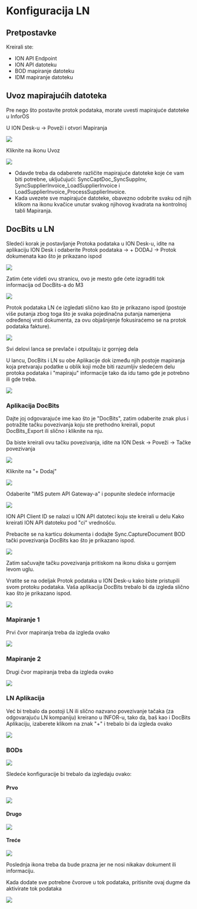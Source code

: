 # Konfiguracija LN

## Pretpostavke

Kreirali ste:

* ION API Endpoint
* ION API datoteku
* BOD mapiranje datoteku
* IDM mapiranje datoteku

## Uvoz mapirajućih datoteka

Pre nego što postavite protok podataka, morate uvesti mapirajuće datoteke u InforOS

U ION Desk-u → Poveži i otvori Mapiranja

![](https://lh7-us.googleusercontent.com/fAUUcBUSxIWqLjYEHH78O2Mfq0P4d4D42OgCNFPdpUQTM5ZHu_BcKz9DmWe0AlHe3--ff7z9mfYTrt7oAkf2uknBwkV2VWayEpiJ_aAIxcJil5LNiep4U6KZr3_tBfs1RRwXoW749q3FUxurXy_pT_k)

Kliknite na ikonu Uvoz

![](https://lh7-us.googleusercontent.com/d_KYA9LgiiW1A95CH9hwU1AC1u5x25T4ET-4sAqpZkVOexHc4WcbwPXUaKt3O9fR3Btvv-NEGbCWwnnb8SfomnnO22M8YTIqWdvan-SkbG0cu1MWkjwOn_Vd_b6rJaQng8A92JTa5YKBms4RuIvwmb0)

* Odavde treba da odaberete različite mapirajuće datoteke koje će vam biti potrebne, uključujući: SyncCaptDoc\_SyncSuppInv, SyncSupplierInvoice\_LoadSupplierInvoice i LoadSupplierInvoice\_ProcessSupplierInvoice.
* Kada uvezete sve mapirajuće datoteke, obavezno odobrite svaku od njih klikom na ikonu kvačice unutar svakog njihovog kvadrata na kontrolnoj tabli Mapiranja.

## DocBits u LN

Sledeći korak je postavljanje Protoka podataka u ION Desk-u, idite na aplikaciju ION Desk i odaberite Protok podataka → + DODAJ → Protok dokumenata kao što je prikazano ispod

![](https://lh7-us.googleusercontent.com/rjPVR1EFKw_gZI1Ztg9Aqt4pFw10rii7WU-yddLIz22a_Fn3s1HSYDRmQVvgZtX_85nb2ipNqJ1JU49NIE8a57TIur7jqoMuKFKlb-RrfnRFxiA1TefzofKPJ32fzIdDWI8PmnD-aDw4qhQj4e0dd9I)

Zatim ćete videti ovu stranicu, ovo je mesto gde ćete izgraditi tok informacija od DocBits-a do M3

![](https://lh7-us.googleusercontent.com/9C7BaoiHWRaav0ytCbYkxEYG12f-64qyagsl8H2eq5TXUySRE1s3x_-lVRbK6tpTxvbRYKvwyWO_6ASSQ6Rn62LQR9ZvMRpRXq9UymZLS0I8IZ-hOzX58iYtTruqSo5WdgIXwEPjMlb1dnuFuhN8IS8)

Protok podataka LN će izgledati slično kao što je prikazano ispod (postoje više putanja zbog toga što je svaka pojedinačna putanja namenjena određenoj vrsti dokumenta, za ovu objašnjenje fokusiraćemo se na protok podataka fakture).

![](https://lh7-us.googleusercontent.com/gltDE9JxeGb7Ufg9Ldl-JIJ95zfWHnQtyOqys2QKCiTlIn_PdAyBLFYmTVCh9c-TxF5xNQR3G8Hmn4EXK94t6MJ-1WzlZg1Zl7HNoxfR56zC8dT1skmxLTj7rtnSl0JTQJD_3myQY4Qcd9motySYh9U)

Svi delovi lanca se prevlače i otpuštaju iz gornjeg dela

U lancu, DocBits i LN su obe Aplikacije dok između njih postoje mapiranja koja pretvaraju podatke u oblik koji može biti razumljiv sledećem delu protoka podataka i "mapiraju" informacije tako da idu tamo gde je potrebno ili gde treba.

![](https://lh7-us.googleusercontent.com/Gwk0C0gsnMSlgEwRx0_1GDMJEu8Z1TAhKo8gxHN8GxFFKGgb257a684Hj0eNSLTIK5v8F7yzJ1hIHrC_3I9RLY0S-u3ZDhmkD6iJbYAvtCAeFPWHBVLOqyCH7FKsl2SKAfXL-AdtNowqdol9PzS4qJM)

### Aplikacija DocBits

Dajte joj odgovarajuće ime kao što je "DocBits", zatim odaberite znak plus i potražite tačku povezivanja koju ste prethodno kreirali, poput DocBits\_Export ili slično i kliknite na nju.

Da biste kreirali ovu tačku povezivanja, idite na ION Desk → Poveži → Tačke povezivanja

![](https://lh7-us.googleusercontent.com/1SZJN-GW7BP-fvUHZ-tCJ4xNXx0ABRP3J9eMzF3BTKIY54J-pK4bYy4fOVHCaI6A2sdrYekWJsY9ky8dXz36l_FwwzzEnO1IjxNkMqlV-Y4UvyFIei73Z9C19m9bzTr3gCL3IpTUqiV280id1vJE530)

Kliknite na "+ Dodaj"

![](https://lh7-us.googleusercontent.com/ZJ1212Gwdk-b2-LVbEd2ZDzc_AqaEEYtIN0fC6d6P4EaWdTKj6nOzGDbA5sxdBtMcTrWopfDmd7GTahbwkDpj3uvmMYgvEUQa6qmi58NFGvtcgAtIwYr952Yu7Lcj802iHtQ_vj_-XPdegP1P0ySdos)

Odaberite "IMS putem API Gateway-a" i popunite sledeće informacije

![](https://lh7-us.googleusercontent.com/H4YCH-324EzrxKkrbRs0SFTsHch5eK74gXleSpfI03uJ5frIEFjwofu7p6bsYO1lS7sVqamWDZMXrGfEgewdROyhTYLkn7MuCgwb7oQxOLJoH3NsnMsqTOgT3WxlihUkJdNy-WTai5kPz8ZjdtTDQ9I)

ION API Client ID se nalazi u ION API datoteci koju ste kreirali u delu Kako kreirati ION API datoteku pod "ci" vrednošću.

Prebacite se na karticu dokumenta i dodajte Sync.CaptureDocument BOD tački povezivanja DocBits kao što je prikazano ispod.

![](https://lh7-us.googleusercontent.com/Wy2BIr1z_RqU-yMkXo6vOu64QC6c66OdHOxdI6PPy0yJv1jIAJF0OYITULxTFoPUK93SK3jvNm67tcxqjiEBIk0Wbu1Q1s-mSIUuPjJorcYyXY7vjsHOnoutn6tE8r6yE_333uCWuKvKiVoo99FrXVg)

Zatim sačuvajte tačku povezivanja pritiskom na ikonu diska u gornjem levom uglu.

Vratite se na odeljak Protok podataka u ION Desk-u kako biste pristupili svom protoku podataka. Vaša aplikacija DocBits trebalo bi da izgleda slično kao što je prikazano ispod.

![](https://lh7-us.googleusercontent.com/cDWHmRP85YNLu7JRzq4CSezncTgP2ZOkEfZSqXK9JEq4bSwsddU7VKg8leoxaJ5zeFAbDzXrNkztmeWDIXbHwjxfUa_IpATDDwykv-OlZ2zaOVGHVqRZZpVLJ5Cq5Qla1pZk5sBV39I98lUfGao65Mw)
### Mapiranje 1

Prvi čvor mapiranja treba da izgleda ovako

![](https://lh7-us.googleusercontent.com/9tlIun_ipbTp15aMX3xN2DGlDjAZ1oI4AFWXwbP7yoFLeQNqcw_L3Z1djaqcbxP1tsp1R-nq6ZJqEzsoKe1-SmLrJNmYrJ4HJircLEwMxfmif-p2T8nqbuuxHLLLzQJ6E6tNG6MzghOpoEAt41ea2GY)

### Mapiranje 2

Drugi čvor mapiranja treba da izgleda ovako

![](https://lh7-us.googleusercontent.com/ZDYzTAfm3MHnEIKHa2tDl7NPbjzxv8jH-KL8O0pRhi1JYtqiiVz0-GQv5N4roVWi1STopQkFV9YHbEXdyzwYxK2Oq6mUv6tuqKDp-2bc-aPVgEXdEBd2hmW-6j6JRhEympyw9yUTrCDQRKlDQ41C5Ao)

### LN Aplikacija

Već bi trebalo da postoji LN ili slično nazvano povezivanje tačaka (za odgovarajuću LN kompaniju) kreirano u INFOR-u, tako da, baš kao i DocBits Aplikaciju, izaberete klikom na znak "+" i trebalo bi da izgleda ovako

![](https://lh7-us.googleusercontent.com/mRXL11f68EtQHHjl40QmCisy7S1aUezqCzufPTZWgYHhWLK2Yw0UY82O_dgbAhBChFHHYUMBDSWWb-PEKyohJWOp5gvufat431ezpA2cIHMtry7XEDxhnNzPB68uSMkFAXhX1x4GyiH6Cxp-USxDnHE)

### BODs

![](https://lh7-us.googleusercontent.com/de8OyDF4yMoHaXsxM9weJdm8mKDzL97kFRr00fhoHAxxKXb2BgMcMM2shyxi1S7cBwzSAUy2u8bZV4sJOVqgXt8Mcge6L2CXxbfVGiqXUwKwF6A5mgt4zfGPYltaZuLazOJYu2u7arszJE6IonMOskk)

Sledeće konfiguracije bi trebalo da izgledaju ovako:

#### Prvo

![](https://lh7-us.googleusercontent.com/rj_qpiML1a2dNxj6ItiRxescymVtD6LHIAum3UPrPERAavhkt81lpjcyAFmn_lmxtqUDVTm_kiZ9f02Lqh9w-SAWmcxvGuxWITVvhv9qg04HaJXGH7VfRiO4Iv1LtDxfKYFyUWPLzCE4L3yP4hcdGnY)

#### Drugo

![](https://lh7-us.googleusercontent.com/TCxMS-RhoJcUyBko36Lfpa8D71qk-ZSN-lME7Oq8cfPACVV0Ci7Lnv6y_MF_53U763ZA74xq6icEfgDUwYYJ9UJK0kCiLHQZpJYmc_ywjB32UGrpDnh7AjoHpI5AtWd3yZR3RsMaki1AYenpdG4X9X8)

#### Treće

![](https://lh7-us.googleusercontent.com/VPYJyfpO0RZueW46s2Y8W2H-tQFlMfIdP1Sf8qMB8BfTxefgQ5dhsaAxL36R7cdvmKR26Q_epAj9_i6CzUO6C-PHjStEynBDkjtwId4BSuH6-zJklmsr25XcNH2AY7pSwOQ_rbCCixhWcaJg2kHyyYw)

Poslednja ikona treba da bude prazna jer ne nosi nikakav dokument ili informaciju.

Kada dodate sve potrebne čvorove u tok podataka, pritisnite ovaj dugme da aktivirate tok podataka

![](https://lh7-us.googleusercontent.com/WjQeGz_effl_RlkWC4CdJS9Dg_9DpsIz3meKOsa7GbU9RFSrYMw3PpbXFat6cGsA4gvEGS-0D-YFrZj9K2wK3Irap-30mcQ5kr5k4Gy2gm7DLJdYpzJgeBRVInyAYfGmGXu2dCQvmX9ballRbSwyq3o)
